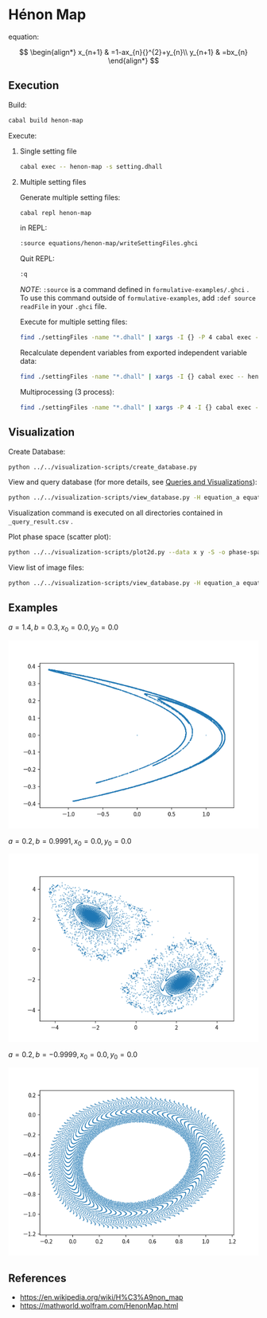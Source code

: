 # Hénon Map

equation:

$$
\begin{align*}
x_{n+1} & =1-ax_{n}{}^{2}+y_{n}\\
y_{n+1} & =bx_{n}
\end{align*}
$$

## Execution

Build:

```sh
cabal build henon-map
```

Execute:

1. Single setting file

   ```sh
   cabal exec -- henon-map -s setting.dhall
   ```

1. Multiple setting files

   Generate multiple setting files:

   ```sh
   cabal repl henon-map
   ```

   in REPL:

   ```sh
   :source equations/henon-map/writeSettingFiles.ghci
   ```

   Quit REPL:

   ```sh
   :q
   ```

   _NOTE_: `:source` is a command defined in `formulative-examples/.ghci` . To use this command outside of `formulative-examples`, add `:def source readFile` in your `.ghci` file.

   Execute for multiple setting files:

   ```sh
   find ./settingFiles -name "*.dhall" | xargs -I {} -P 4 cabal exec -- henon-map -s {}
   ```

   Recalculate dependent variables from exported independent variable data:

   ```sh
   find ./settingFiles -name "*.dhall" | xargs -I {} cabal exec -- henon-map --recalculation Continue -s {}
   ```

   Multiprocessing (3 process):

   ```sh
   find ./settingFiles -name "*.dhall" | xargs -P 4 -I {} cabal exec -- henon-map --recalculation Continue -s {}
   ```

## Visualization

Create Database:

```sh
python ../../visualization-scripts/create_database.py
```

View and query database (for more details, see [Queries and Visualizations](../../visualization-scripts/README.md)):

```sh
python ../../visualization-scripts/view_database.py -H equation_a equation_b -S equation_a equation_b
```

Visualization command is executed on all directories contained in `_query_result.csv` .

Plot phase space (scatter plot):

```sh
python ../../visualization-scripts/plot2d.py --data x y -S -o phase-space.png
```

View list of image files:

```sh
python ../../visualization-scripts/view_database.py -H equation_a equation_b -f phase-space.png
```

## Examples

$a = 1.4, b = 0.3, x_0 = 0.0, y_0 = 0.0$

![](media/phase-space1.png)

$a = 0.2, b = 0.9991, x_0 = 0.0, y_0 = 0.0$

![](media/phase-space2.png)

$a = 0.2, b = -0.9999, x_0 = 0.0, y_0 = 0.0$

![](media/phase-space3.png)

## References

- https://en.wikipedia.org/wiki/H%C3%A9non_map
- https://mathworld.wolfram.com/HenonMap.html
